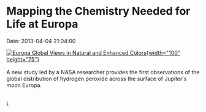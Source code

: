 Mapping the Chemistry Needed for Life at Europa
===============================================

Date: 2013-04-04 21:04:00

[![Europa Global Views in Natural and Enhanced
Colors](http://www.jpl.nasa.gov/images/jupiter/20130404/pia01295-th.jpg){width="100"
height="75"}](http://www.jpl.nasa.gov/news/news.cfm?release=2013-126&rn=news.xml&rst=3756)\
\
A new study led by a NASA researcher provides the first observations of
the global distribution of hydrogen peroxide across the surface of
Jupiter\'s moon Europa.

\
\
